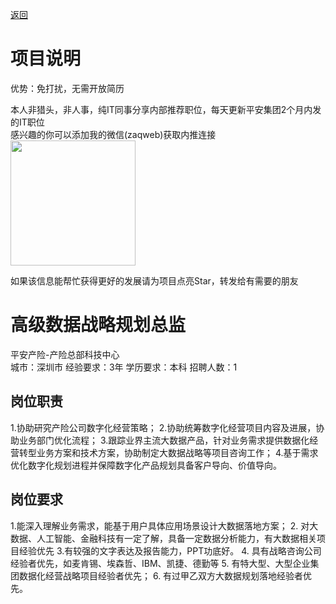 [返回](../../)

# 项目说明

优势：免打扰，无需开放简历

本人非猎头，非人事，纯IT同事分享内部推荐职位，每天更新平安集团2个月内发的IT职位  
感兴趣的你可以添加我的微信(zaqweb)获取内推连接  
<img src="https://github.com/zaqweb/PA-IT-JOBS/blob/master/WechatICode.jpeg"  height="200" width="200">

如果该信息能帮忙获得更好的发展请为项目点亮Star，转发给有需要的朋友

# 高级数据战略规划总监
平安产险-产险总部科技中心  
城市：深圳市 经验要求：3年 学历要求：本科  招聘人数：1

## 岗位职责
1.协助研究产险公司数字化经营策略； 
2.协助统筹数字化经营项目内容及进展，协助业务部门优化流程； 
3.跟踪业界主流大数据产品，针对业务需求提供数据化经营转型业务方案和技术方案，协助制定大数据战略等项目咨询工作；
4.基于需求优化数字化规划进程并保障数字化产品规划具备客户导向、价值导向。

## 岗位要求
1.能深入理解业务需求，能基于用户具体应用场景设计大数据落地方案；
2. 对大数据、人工智能、金融科技有一定了解，具备一定数据分析能力，有大数据相关项目经验优先
3.有较强的文字表达及报告能力，PPT功底好。
4. 具有战略咨询公司经验者优先，如麦肯锡、埃森哲、IBM、凯捷、德勤等
5. 有特大型、大型企业集团数据化经营战略项目经验者优先；
6. 有过甲乙双方大数据规划落地经验者优先。




